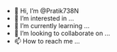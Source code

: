 - 👋 Hi, I’m @Pratik738N
- 👀 I’m interested in ...
- 🌱 I’m currently learning ...
- 💞️ I’m looking to collaborate on ...
- 📫 How to reach me ...

<!---
Pratik738N/Pratik738N is a ✨ special ✨ repository because its `README.md` (this file) appears on your GitHub profile.
You can click the Preview link to take a look at your changes.
--->
